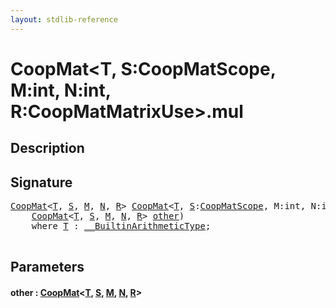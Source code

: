 ```yaml
---
layout: stdlib-reference
---
```


# CoopMat\<T, S:CoopMatScope, M:int, N:int, R:CoopMatMatrixUse\>\.mul

## Description





## Signature 

<pre>
<a href="../types/coopmat-04/index" class="code_type">CoopMat</a>&lt;<a href="../types/coopmat-04/index#typeparam-T" class="code_type">T</a>, <a href="../types/coopmat-04/index#decl-S" class="code_var">S</a>, <a href="../types/coopmat-04/index#decl-M" class="code_var">M</a>, <a href="../types/coopmat-04/index#decl-N" class="code_var">N</a>, <a href="../types/coopmat-04/index#decl-R" class="code_var">R</a>&gt; <a href="../types/coopmat-04/index" class="code_type">CoopMat</a>&lt;<a href="../types/coopmat-04/index#typeparam-T" class="code_type">T</a>, <a href="../types/coopmat-04/index#decl-S" class="code_var">S</a>:<a href="../types/coopmatscope-047/index" class="code_type">CoopMatScope</a>, M:<span class="code_keyword">int</span>, N:<span class="code_keyword">int</span>, R:<a href="../types/coopmatmatrixuse-047d/index" class="code_type">CoopMatMatrixUse</a>&gt;.<a href="mul">mul</a>(
    <a href="../types/coopmat-04/index" class="code_type">CoopMat</a>&lt;<a href="../types/coopmat-04/index#typeparam-T" class="code_type">T</a>, <a href="../types/coopmat-04/index#decl-S" class="code_var">S</a>, <a href="../types/coopmat-04/index#decl-M" class="code_var">M</a>, <a href="../types/coopmat-04/index#decl-N" class="code_var">N</a>, <a href="../types/coopmat-04/index#decl-R" class="code_var">R</a>&gt; <a href="mul#decl-other" class="code_param">other</a>)
    <span class='code_keyword'>where</span> <a href="../types/coopmat-04/index#typeparam-T" class="code_type">T</a> : <a href="../interfaces/0_builtinarithmetictype-029j/index" class="code_type">__BuiltinArithmeticType</a>;

</pre>

## Parameters

####  <a id="decl-other"></a>other  : [CoopMat](../types/coopmat-04/index)\<[T](../types/coopmat-04/index#typeparam-T), [S](../types/coopmat-04/index#decl-S), [M](../types/coopmat-04/index#decl-M), [N](../types/coopmat-04/index#decl-N), [R](../types/coopmat-04/index#decl-R)\>


